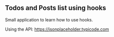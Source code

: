 ## Todos and Posts list using hooks

Small application to learn how to use hooks.

Using the API: https://jsonplaceholder.typicode.com
